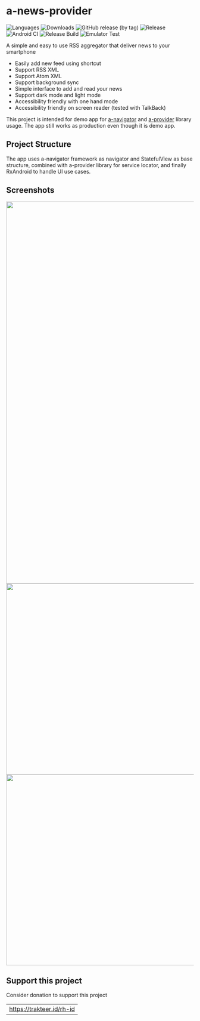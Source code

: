 # a-news-provider

![Languages](https://img.shields.io/github/languages/top/rh-id/a-news-provider)
![Downloads](https://img.shields.io/github/downloads/rh-id/a-news-provider/total)
![GitHub release (by tag)](https://img.shields.io/github/downloads/rh-id/a-news-provider/latest/total)
![Release](https://img.shields.io/github/v/release/rh-id/a-news-provider)
![Android CI](https://github.com/rh-id/a-news-provider/actions/workflows/gradlew-build.yml/badge.svg)
![Release Build](https://github.com/rh-id/a-news-provider/actions/workflows/android-release.yml/badge.svg)
![Emulator Test](https://github.com/rh-id/a-news-provider/actions/workflows/android-emulator-test.yml/badge.svg)

A simple and easy to use RSS aggregator that deliver news to your smartphone
<ul>
  <li>Easily add new feed using shortcut</li>
  <li>Support RSS XML</li>
  <li>Support Atom XML</li>
  <li>Support background sync</li>
  <li>Simple interface to add and read your news</li>
  <li>Support dark mode and light mode</li>
  <li>Accessibility friendly with one hand mode</li>
  <li>Accessibility friendly on screen reader (tested with TalkBack)</li>
</ul>

This project is intended for demo app for [a-navigator](https://github.com/rh-id/a-navigator) and [a-provider](https://github.com/rh-id/a-provider) library usage.
The app still works as production even though it is demo app.

## Project Structure

The app uses a-navigator framework as navigator and StatefulView as base structure,
combined with a-provider library for service locator,
and finally RxAndroid to handle UI use cases.

## Screenshots
<img src="https://github.com/rh-id/a-news-provider/blob/master/fastlane/metadata/android/en-US/images/featureGraphic.png" width="1024"/>

<img src="https://github.com/rh-id/a-news-provider/blob/master/fastlane/metadata/android/en-US/images/phoneScreenshots/1.png" height="512"/>
<img src="https://github.com/rh-id/a-news-provider/blob/master/fastlane/metadata/android/en-US/images/phoneScreenshots/2.png" height="512"/>

## Support this project
Consider donation to support this project
<table>
  <tr>
    <td><a href="https://trakteer.id/rh-id">https://trakteer.id/rh-id</a></td>
  </tr>
</table>
